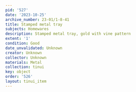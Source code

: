 ```yaml
---
pid: '527'
date: '2023-10-25'
archive_number: 23-01/1-8-41
title: Stamped metal tray
subjects: Homewares
description: Stamped metal tray, gold with vine pattern
extent: '1'
condition: Good
date_unvalidated: Unknown
creator: Unknown
collector: Unknown
materials: Metal
collection: tinui
key: object
order: '526'
layout: tinui_item
---
```

